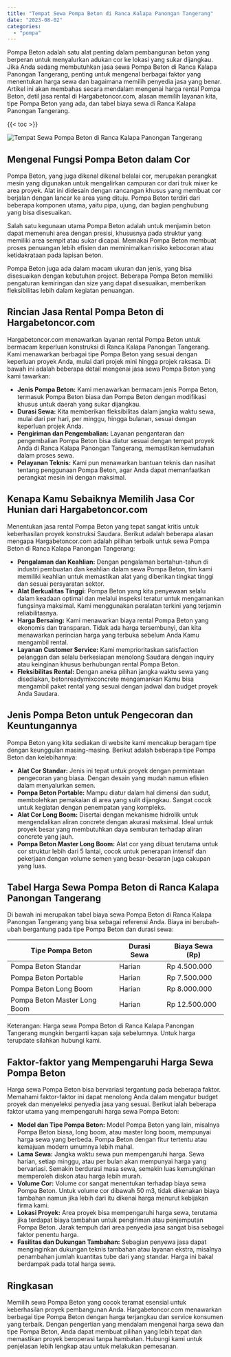 ```yaml
---
title: "Tempat Sewa Pompa Beton di Ranca Kalapa Panongan Tangerang"
date: "2023-08-02"
categories: 
  - "pompa"
---
```




Pompa Beton adalah satu alat penting dalam pembangunan beton yang berperan untuk menyalurkan adukan cor ke lokasi yang sukar dijangkau. Jika Anda sedang membutuhkan jasa sewa Pompa Beton di Ranca Kalapa Panongan Tangerang, penting untuk mengenal berbagai faktor yang menentukan harga sewa dan bagaimana memilih penyedia jasa yang benar. Artikel ini akan membahas secara mendalam mengenai harga rental Pompa Beton, detil jasa rental di Hargabetoncor.com, alasan memilih layanan kita, tipe Pompa Beton yang ada, dan tabel biaya sewa di Ranca Kalapa Panongan Tangerang.

{{< toc >}}

![Tempat Sewa Pompa Beton di Ranca Kalapa Panongan Tangerang](https://hargareadymixid.github.io/pompa/concrete-pump%20(8).png)

## Mengenal Fungsi Pompa Beton dalam Cor

Pompa Beton, yang juga dikenal dikenal belalai cor, merupakan perangkat mesin yang digunakan untuk mengalirkan campuran cor dari truk mixer ke area proyek. Alat ini didesain dengan rancangan khusus yang membuat cor berjalan dengan lancar ke area yang dituju. Pompa Beton terdiri dari beberapa komponen utama, yaitu pipa, ujung, dan bagian penghubung yang bisa disesuaikan.

Salah satu kegunaan utama Pompa Beton adalah untuk menjamin beton dapat memenuhi area dengan presisi, khususnya pada struktur yang memiliki area sempit atau sukar dicapai. Memakai Pompa Beton membuat proses penuangan lebih efisien dan meminimalkan risiko kebocoran atau ketidakrataan pada lapisan beton.

Pompa Beton juga ada dalam macam ukuran dan jenis, yang bisa disesuaikan dengan kebutuhan project. Beberapa Pompa Beton memiliki pengaturan kemiringan dan size yang dapat disesuaikan, memberikan fleksibilitas lebih dalam kegiatan penuangan.

## Rincian Jasa Rental Pompa Beton di Hargabetoncor.com

Hargabetoncor.com menawarkan layanan rental Pompa Beton untuk bermacam keperluan konstruksi di Ranca Kalapa Panongan Tangerang. Kami menawarkan berbagai tipe Pompa Beton yang sesuai dengan keperluan proyek Anda, mulai dari projek mini hingga projek raksasa. Di bawah ini adalah beberapa detail mengenai jasa sewa Pompa Beton yang kami tawarkan:

- **Jenis Pompa Beton:** Kami menawarkan bermacam jenis Pompa Beton, termasuk Pompa Beton biasa dan Pompa Beton dengan modifikasi khusus untuk daerah yang sukar dijangkau.
- **Durasi Sewa:** Kita memberikan fleksibilitas dalam jangka waktu sewa, mulai dari per hari, per minggu, hingga bulanan, sesuai dengan keperluan projek Anda.
- **Pengiriman dan Pengembalian:** Layanan pengantaran dan pengembalian Pompa Beton bisa diatur sesuai dengan tempat proyek Anda di Ranca Kalapa Panongan Tangerang, memastikan kemudahan dalam proses sewa.
- **Pelayanan Teknis:** Kami pun menawarkan bantuan teknis dan nasihat tentang penggunaan Pompa Beton, agar Anda dapat memanfaatkan perangkat mesin ini dengan maksimal.

## Kenapa Kamu Sebaiknya Memilih Jasa Cor Hunian dari Hargabetoncor.com

Menentukan jasa rental Pompa Beton yang tepat sangat kritis untuk keberhasilan proyek konstruksi Saudara. Berikut adalah beberapa alasan mengapa Hargabetoncor.com adalah pilihan terbaik untuk sewa Pompa Beton di Ranca Kalapa Panongan Tangerang:

- **Pengalaman dan Keahlian:** Dengan pengalaman bertahun-tahun di industri pembuatan dan keahlian dalam sewa Pompa Beton, tim kami memiliki keahlian untuk memastikan alat yang diberikan tingkat tinggi dan sesuai persyaratan sektor.
- **Alat Berkualitas Tinggi:** Pompa Beton yang kita penyewaan selalu dalam keadaan optimal dan melalui inspeksi teratur untuk mengamankan fungsinya maksimal. Kami menggunakan peralatan terkini yang terjamin reliabilitasnya.
- **Harga Bersaing:** Kami menawarkan biaya rental Pompa Beton yang ekonomis dan transparan. Tidak ada harga tersembunyi, dan kita menawarkan perincian harga yang terbuka sebelum Anda Kamu mengambil rental.
- **Layanan Customer Service:** Kami memprioritaskan satisfaction pelanggan dan selalu berkesiapan menolong Saudara dengan inquiry atau keinginan khusus berhubungan rental Pompa Beton.
- **Fleksibilitas Rental:** Dengan aneka pilihan jangka waktu sewa yang disediakan, betonreadymixconcrete mengamankan Kamu bisa mengambil paket rental yang sesuai dengan jadwal dan budget proyek Anda Saudara.

## Jenis Pompa Beton untuk Pengecoran dan Keuntungannya

Pompa Beton yang kita sediakan di website kami mencakup beragam tipe dengan keunggulan masing-masing. Berikut adalah beberapa tipe Pompa Beton dan kelebihannya:

- **Alat Cor Standar:** Jenis ini tepat untuk proyek dengan permintaan pengecoran yang biasa. Dengan desain yang mudah namun efisien dalam menyalurkan semen.
- **Pompa Beton Portable:** Mampu diatur dalam hal dimensi dan sudut, membolehkan pemakaian di area yang sulit dijangkau. Sangat cocok untuk kegiatan dengan penempatan yang kompleks.
- **Alat Cor Long Boom:** Disertai dengan mekanisme hidrolik untuk mengendalikan aliran concrete dengan akurasi maksimal. Ideal untuk proyek besar yang membutuhkan daya semburan terhadap aliran concrete yang jauh.
- **Pompa Beton Master Long Boom:** Alat cor yang dibuat terutama untuk cor struktur lebih dari 5 lantai, cocok untuk penerapan intensif dan pekerjaan dengan volume semen yang besar-besaran juga cakupan yang luas.

## Tabel Harga Sewa Pompa Beton di Ranca Kalapa Panongan Tangerang

Di bawah ini merupakan tabel biaya sewa Pompa Beton di Ranca Kalapa Panongan Tangerang yang bisa sebagai referensi Anda. Biaya ini berubah-ubah bergantung pada tipe Pompa Beton dan durasi sewa:

| Tipe Pompa Beton | Durasi Sewa | Biaya Sewa (Rp) |
| --- | --- | --- |
| Pompa Beton Standar | Harian | Rp 4.500.000 |
| Pompa Beton Portable | Harian | Rp 7.500.000 |
| Pompa Beton Long Boom | Harian | Rp 8.000.000 |
| Pompa Beton Master Long Boom | Harian | Rp 12.500.000 |

Keterangan: Harga sewa Pompa Beton di Ranca Kalapa Panongan Tangerang mungkin berganti kapan saja sebelumnya. Untuk harga terupdate silahkan hubungi kami.

## Faktor-faktor yang Mempengaruhi Harga Sewa Pompa Beton

Harga sewa Pompa Beton bisa bervariasi tergantung pada beberapa faktor. Memahami faktor-faktor ini dapat menolong Anda dalam mengatur budget proyek dan menyeleksi penyedia jasa yang sesuai. Berikut ialah beberapa faktor utama yang mempengaruhi harga sewa Pompa Beton:

- **Model dan Tipe Pompa Beton:** Model Pompa Beton yang lain, misalnya Pompa Beton biasa, long boom, atau master long boom, mempunyai harga sewa yang berbeda. Pompa Beton dengan fitur tertentu atau kemajuan modern umumnya lebih mahal.
- **Lama Sewa:** Jangka waktu sewa pun mempengaruhi harga. Sewa harian, setiap minggu, atau per bulan akan mempunyai harga yang bervariasi. Semakin berdurasi masa sewa, semakin luas kemungkinan memperoleh diskon atau harga lebih murah.
- **Volume Cor:** Volume cor sangat menentukan terhadap biaya sewa Pompa Beton. Untuk volume cor dibawah 50 m3, tidak dikenakan biaya tambahan namun jika lebih dari itu dikenai harga menurut kebijakan firma kami.
- **Lokasi Proyek:** Area proyek bisa mempengaruhi harga sewa, terutama jika terdapat biaya tambahan untuk pengiriman atau penjemputan Pompa Beton. Jarak tempuh dari area penyedia jasa sangat bisa sebagai faktor penentu harga.
- **Fasilitas dan Dukungan Tambahan:** Sebagian penyewa jasa dapat menginginkan dukungan teknis tambahan atau layanan ekstra, misalnya penambahan jumlah kuantitas tube dari yang standar. Harga ini bakal berdampak pada total harga sewa.

## Ringkasan

Memilih sewa Pompa Beton yang cocok teramat esensial untuk keberhasilan proyek pembangunan Anda. Hargabetoncor.com menawarkan berbagai tipe Pompa Beton dengan harga terjangkau dan service konsumen yang terbaik. Dengan pengertian yang mendalam mengenai harga sewa dan tipe Pompa Beton, Anda dapat membuat pilihan yang lebih tepat dan memastikan proyek beroperasi tanpa hambatan. Hubungi kami untuk penjelasan lebih lengkap atau untuk melakukan pemesanan.
